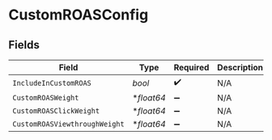 # CustomROASConfig


## Fields

| Field                         | Type                          | Required                      | Description                   |
| ----------------------------- | ----------------------------- | ----------------------------- | ----------------------------- |
| `IncludeInCustomROAS`         | *bool*                        | :heavy_check_mark:            | N/A                           |
| `CustomROASWeight`            | **float64*                    | :heavy_minus_sign:            | N/A                           |
| `CustomROASClickWeight`       | **float64*                    | :heavy_minus_sign:            | N/A                           |
| `CustomROASViewthroughWeight` | **float64*                    | :heavy_minus_sign:            | N/A                           |